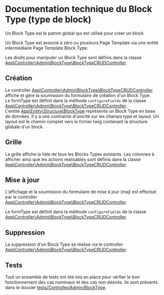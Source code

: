 # Documentation technique du Block Type (type de block)

Un Block Type est le patron global qui est utilisé pour créer un block.

Un Block Type est associé à zéro ou plusieurs Page Template via une entité intermédiaire Page Template Block Type.

Les droits pour manipuler un Block Type sont définis dans la classe [App\Controller\Admin\BlockType\BlockTypeCRUDController](../../../app/src/Controller/Admin/BlockType/BlockTypeCRUDController.php).

## Création

Le controller [App\Controller\Admin\BlockType\BlockTypeCRUDController](../../../app/src/Controller/Admin/BlockType/BlockTypeCRUDController.php) affiche et gère la soumission du formulaire de création d'un Block Type.  
Le formType est définit dans la méthode `configureFields` de la classe [App\Controller\Admin\BlockType\BlockTypeCRUDController](../../../app/src/Controller/Admin/BlockType/BlockTypeCRUDController.php).  
L'entité [App\Entity\Structure\BlockType](../../../app/src/Entity/Structure/BlockType.php) représente un Block Type en base de données. Il y a une contrainte d'unicité sur les champs type et layout. Un layout est le chemin complet vers le fichier twig contenant la structure globale d'un block.  

## Grille

La grille affiche la liste de tous les Blocks Types existants. Les colonnes à afficher ainsi que les actions réalisables sont définis dans la classe [App\Controller\Admin\BlockType\BlockTypeCRUDController](../../../app/src/Controller/Admin/BlockType/BlockTypeCRUDController.php).

## <a name="maj"></a>Mise à jour

L'affichage et la soumission du formulaire de mise à jour (maj) est effectué par le controller [App\Controller\Admin\BlockType\BlockTypeCRUDController](../../../app/src/Controller/Admin/BlockType/BlockTypeCRUDController.php).

Le formType est définit dans la méthode `configureFields` de la classe [App\Controller\Admin\BlockType\BlockTypeCRUDController](../../../app/src/Controller/Admin/BlockType/BlockTypeCRUDController.php).  

## <a name="delete"></a>Suppression

La suppression d'un Block Type se réalise via le controller [App\Controller\Admin\BlockType\BlockTypeCRUDController](../../../app/src/Controller/Admin/BlockType/BlockTypeCRUDController.php).

## Tests

Tout un ensemble de tests ont été mis en place pour vérfier le bon fonctionnement des cas nominaux et des cas non désirés. Ils sont présents dans le dossier [tests/Controller/Admin/BlockType](../../../app/tests/Controller/Admin/BlockType).
